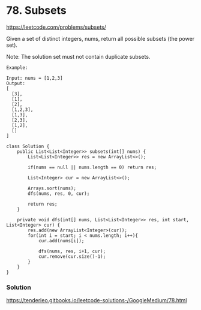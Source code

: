 # 78. Subsets

https://leetcode.com/problems/subsets/

Given a set of distinct integers, nums, return all possible subsets (the power set).

Note: The solution set must not contain duplicate subsets.

```
Example:

Input: nums = [1,2,3]
Output:
[
  [3],
  [1],
  [2],
  [1,2,3],
  [1,3],
  [2,3],
  [1,2],
  []
]
```


```
class Solution {
    public List<List<Integer>> subsets(int[] nums) {
        List<List<Integer>> res = new ArrayList<>(); 
        
        if(nums == null || nums.length == 0) return res; 

        List<Integer> cur = new ArrayList<>(); 

        Arrays.sort(nums); 
        dfs(nums, res, 0, cur); 

        return res; 
    }

    private void dfs(int[] nums, List<List<Integer>> res, int start, List<Integer> cur) {
        res.add(new ArrayList<Integer>(cur)); 
        for(int i = start; i < nums.length; i++){
            cur.add(nums[i]);

            dfs(nums, res, i+1, cur); 
            cur.remove(cur.size()-1); 
        }
    }
} 
```


### Solution
https://tenderleo.gitbooks.io/leetcode-solutions-/GoogleMedium/78.html


